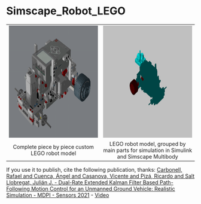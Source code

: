 # Simscape_Robot_LEGO

<table>
  <tr>
    <td width="50%">
      <img src="RobotModel_complete.png" alt="Complete Robot Model" height="300">
    </td>
    <td width="50%"****>
      <img src="RobotModel_simulink.png" alt="Simulink Robot Model" height="300">
    </td>
  </tr>
  <tr>
    <td style="text-align: center;">Complete piece by piece custom LEGO robot model</td>
    <td style="text-align: center;">LEGO robot model, grouped by main parts for simulation in Simulink and Simscape Multibody</td>
  </tr>
</table>

If you use it to publish, cite the following publication, thanks:
[Carbonell, Rafael and Cuenca, Ángel and Casanova, Vicente and Pizá, Ricardo and Salt Llobregat, Julián J. - Dual-Rate Extended Kalman Filter Based Path-Following Motion Control for an Unmanned Ground Vehicle: Realistic Simulation - MDPI - Sensors 2021](https://doi.org/10.3390/s21227557) - [Video](https://youtu.be/eWQBw9Ew0UM)
